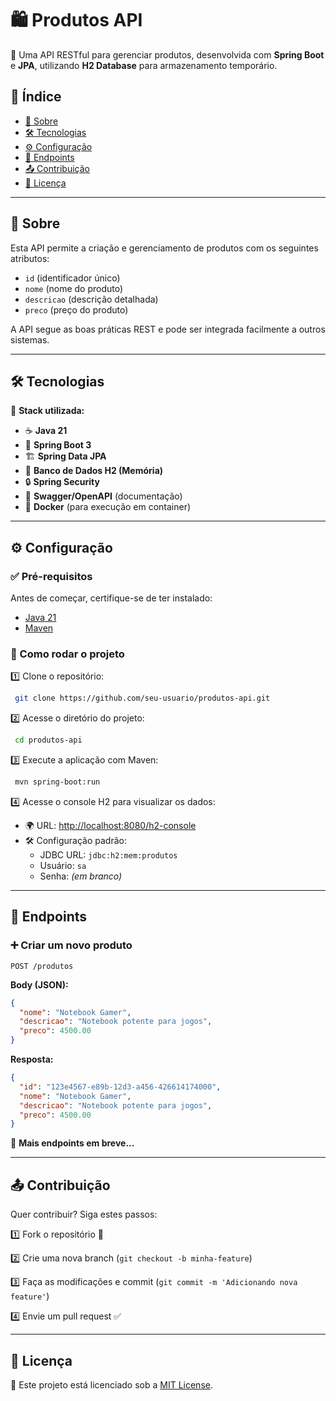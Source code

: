 # 🛍️ Produtos API

🚀 Uma API RESTful para gerenciar produtos, desenvolvida com **Spring Boot** e **JPA**, utilizando **H2 Database** para armazenamento temporário.

## 📌 Índice
- [📖 Sobre](#sobre)
- [🛠️ Tecnologias](#tecnologias)
- [⚙️ Configuração](#configuração)
- [📌 Endpoints](#endpoints)
- [📤 Contribuição](#contribuição)
- [📄 Licença](#licença)

---

## 📖 Sobre

Esta API permite a criação e gerenciamento de produtos com os seguintes atributos:
- `id` (identificador único)
- `nome` (nome do produto)
- `descricao` (descrição detalhada)
- `preco` (preço do produto)

A API segue as boas práticas REST e pode ser integrada facilmente a outros sistemas.

---

## 🛠️ Tecnologias

🔧 **Stack utilizada:**
- ☕ **Java 21**
- 🌱 **Spring Boot 3**
- 🏗 **Spring Data JPA**
- 💾 **Banco de Dados H2 (Memória)**
- 🔒 **Spring Security**
- 📜 **Swagger/OpenAPI** (documentação)
- 🐳 **Docker** (para execução em container)

---

## ⚙️ Configuração

### ✅ Pré-requisitos

Antes de começar, certifique-se de ter instalado:
- [Java 21](https://www.oracle.com/java/technologies/javase/jdk21-archive-downloads.html)
- [Maven](https://maven.apache.org/download.cgi)

### 🚀 Como rodar o projeto

1️⃣ Clone o repositório:
```bash
 git clone https://github.com/seu-usuario/produtos-api.git
```

2️⃣ Acesse o diretório do projeto:
```bash
 cd produtos-api
```

3️⃣ Execute a aplicação com Maven:
```bash
 mvn spring-boot:run
```

4️⃣ Acesse o console H2 para visualizar os dados:
- 🌍 URL: [http://localhost:8080/h2-console](http://localhost:8080/h2-console)
- 🛠️ Configuração padrão:
  - JDBC URL: `jdbc:h2:mem:produtos`
  - Usuário: `sa`
  - Senha: *(em branco)*

---

## 📌 Endpoints

### ➕ Criar um novo produto
```http
POST /produtos
```
**Body (JSON):**
```json
{
  "nome": "Notebook Gamer",
  "descricao": "Notebook potente para jogos",
  "preco": 4500.00
}
```
**Resposta:**
```json
{
  "id": "123e4567-e89b-12d3-a456-426614174000",
  "nome": "Notebook Gamer",
  "descricao": "Notebook potente para jogos",
  "preco": 4500.00
}
```

📌 **Mais endpoints em breve...**

---

## 📤 Contribuição

Quer contribuir? Siga estes passos:

1️⃣ Fork o repositório 📌

2️⃣ Crie uma nova branch (`git checkout -b minha-feature`)

3️⃣ Faça as modificações e commit (`git commit -m 'Adicionando nova feature'`)

4️⃣ Envie um pull request ✅

---

## 📄 Licença

📜 Este projeto está licenciado sob a [MIT License](LICENSE).
